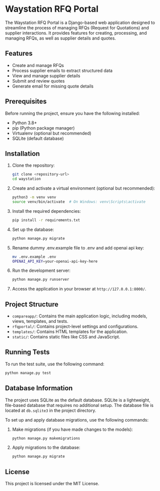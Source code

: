 # Waystation RFQ Portal

The Waystation RFQ Portal is a Django-based web application designed to streamline the process of managing RFQs (Request for Quotations) and supplier interactions. It provides features for creating, processing, and managing RFQs, as well as supplier details and quotes.

## Features
- Create and manage RFQs
- Process supplier emails to extract structured data
- View and manage supplier details
- Submit and review quotes
- Generate email for missing quote details

## Prerequisites
Before running the project, ensure you have the following installed:
- Python 3.8+
- pip (Python package manager)
- Virtualenv (optional but recommended)
- SQLite (default database)

## Installation
1. Clone the repository:
   ```bash
   git clone <repository-url>
   cd waystation
   ```

2. Create and activate a virtual environment (optional but recommended):
   ```bash
   python3 -m venv venv
   source venv/bin/activate  # On Windows: venv\Scripts\activate
   ```

3. Install the required dependencies:
   ```bash
   pip install -r requirements.txt
   ```

4. Set up the database:
   ```bash
   python manage.py migrate
   ```

5. Rename dummy .env.example file to .env and add openai api key:
   ```bash
   mv .env.example .env
   OPENAI_API_KEY=your-openai-api-key-here
   ```

6. Run the development server:
   ```bash
   python manage.py runserver
   ```

7. Access the application in your browser at `http://127.0.0.1:8000/`.

## Project Structure
- `compareapp/`: Contains the main application logic, including models, views, templates, and tests.
- `rfqportal/`: Contains project-level settings and configurations.
- `templates/`: Contains HTML templates for the application.
- `static/`: Contains static files like CSS and JavaScript.

## Running Tests
To run the test suite, use the following command:
```bash
python manage.py test
```

## Database Information
The project uses SQLite as the default database. SQLite is a lightweight, file-based database that requires no additional setup. The database file is located at `db.sqlite3` in the project directory.

To set up and apply database migrations, use the following commands:

1. Make migrations (if you have made changes to the models):
   ```bash
   python manage.py makemigrations
   ```

2. Apply migrations to the database:
   ```bash
   python manage.py migrate
   ```

## License
This project is licensed under the MIT License.